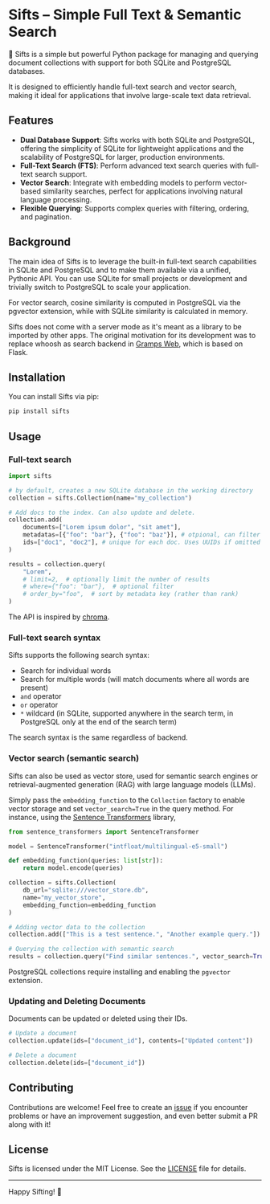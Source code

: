 # Sifts &ndash; Simple Full Text & Semantic Search

🔎 Sifts is a simple but powerful Python package for managing and querying document collections with support for both SQLite and PostgreSQL databases.

It is designed to efficiently handle full-text search and vector search, making it ideal for applications that involve large-scale text data retrieval.



## Features

- **Dual Database Support**: Sifts works with both SQLite and PostgreSQL, offering the simplicity of SQLite for lightweight applications and the scalability of PostgreSQL for larger, production environments.
- **Full-Text Search (FTS)**: Perform advanced text search queries with full-text search support.
- **Vector Search**: Integrate with embedding models to perform vector-based similarity searches, perfect for applications involving natural language processing.
- **Flexible Querying**: Supports complex queries with filtering, ordering, and pagination.

## Background

The main idea of Sifts is to leverage the built-in full-text search capabilities in SQLite and PostgreSQL and to make them available via a unified, Pythonic API. You can use SQLite for small projects or development and trivially switch to PostgreSQL to scale your application.

For vector search, cosine similarity is computed in PostgreSQL via the pgvector extension, while with SQLite similarity is calculated in memory.

Sifts does not come with a server mode as it's meant as a library to be imported by other apps. The original motivation for its development was to replace whoosh as search backend in [Gramps Web](https://www.grampsweb.org/), which is based on Flask.


## Installation

You can install Sifts via pip:

```bash
pip install sifts
```

## Usage

### Full-text search

```python
import sifts

# by default, creates a new SQLite database in the working directory
collection = sifts.Collection(name="my_collection")

# Add docs to the index. Can also update and delete.
collection.add(
    documents=["Lorem ipsum dolor", "sit amet"],
    metadatas=[{"foo": "bar"}, {"foo": "baz"}], # otpional, can filter on these
    ids=["doc1", "doc2"], # unique for each doc. Uses UUIDs if omitted
)

results = collection.query(
    "Lorem",
    # limit=2,  # optionally limit the number of results
    # where={"foo": "bar"},  # optional filter
    # order_by="foo",  # sort by metadata key (rather than rank)
)
```

The API is inspired by [chroma](https://github.com/chroma-core/chroma).


### Full-text search syntax

Sifts supports the following search syntax:

- Search for individual words
- Search for multiple words (will match documents where all words are present)
- `and` operator
- `or` operator
- `*` wildcard (in SQLite, supported anywhere in the search term, in PostgreSQL only at the end of the search term)

The search syntax is the same regardless of backend.

### Vector search (semantic search)

Sifts can also be used as vector store, used for semantic search engines or retrieval-augmented generation (RAG) with large language models (LLMs).

Simply pass the `embedding_function` to the `Collection` factory to enable vector storage and set `vector_search=True` in the query method. For instance, using the [Sentence Transformers](https://sbert.net/) library,

```python
from sentence_transformers import SentenceTransformer

model = SentenceTransformer("intfloat/multilingual-e5-small")

def embedding_function(queries: list[str]):
    return model.encode(queries)

collection = sifts.Collection(
    db_url="sqlite:///vector_store.db",
    name="my_vector_store",
    embedding_function=embedding_function
)

# Adding vector data to the collection
collection.add(["This is a test sentence.", "Another example query."])

# Querying the collection with semantic search
results = collection.query("Find similar sentences.", vector_search=True)
```

PostgreSQL collections require installing and enabling the `pgvector` extension.


### Updating and Deleting Documents

Documents can be updated or deleted using their IDs.

```python
# Update a document
collection.update(ids=["document_id"], contents=["Updated content"])

# Delete a document
collection.delete(ids=["document_id"])
```

## Contributing

Contributions are welcome! Feel free to create an [issue](https://github.com/DavidMStraub/sifts/issues) if you encounter problems or have an improvement suggestion, and even better submit a PR along with it!

## License

Sifts is licensed under the MIT License. See the [LICENSE](LICENSE) file for details.


---

Happy Sifting! 🚀



